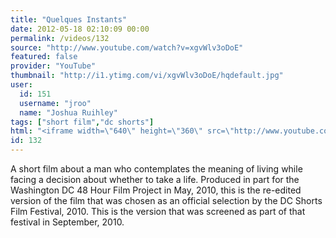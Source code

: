 ```yaml
---
title: "Quelques Instants"
date: 2012-05-18 02:10:09 00:00
permalink: /videos/132
source: "http://www.youtube.com/watch?v=xgvWlv3oDoE"
featured: false
provider: "YouTube"
thumbnail: "http://i1.ytimg.com/vi/xgvWlv3oDoE/hqdefault.jpg"
user:
  id: 151
  username: "jroo"
  name: "Joshua Ruihley"
tags: ["short film","dc shorts"]
html: "<iframe width=\"640\" height=\"360\" src=\"http://www.youtube.com/embed/xgvWlv3oDoE?wmode=transparent&fs=1&feature=oembed\" frameborder=\"0\" allowfullscreen></iframe>"
id: 132
---
```


A short film about a man who contemplates the meaning of living while facing a decision about whether to take a life. Produced in part for the Washington DC 48 Hour Film Project in May, 2010, this is the re-edited version of the film that was chosen as an official selection by the DC Shorts Film Festival, 2010. This is the version that was screened as part of that festival in September, 2010.